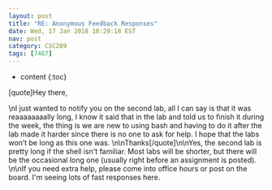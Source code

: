 ```yaml
---
layout: post
title: "RE: Anonymous Feedback Responses"
date: Wed, 17 Jan 2018 10:29:18 EST
nav: post
category: CSC209
tags: [7467]
---
```


* content
{:toc}

[quote]Hey there, 
<!-- more -->
<p>\nI just wanted to notify you on the second lab, all I can say is that it was reaaaaaaaally long, I know it said that in the lab and told us to finish it during the week, the thing is we are new to using bash and having to do it after the lab made it harder since there is no one to ask for help. I hope that the labs won’t be long as this one was. \n\nThanks[/quote]\n\nYes, the second lab is pretty long if the shell isn't familiar. Most labs will be shorter, but there will be the occasional long one (usually right before an assignment is posted).  \n\nIf you need extra help, please come into office hours or post on the board. I'm seeing lots of fast responses here.</p>
